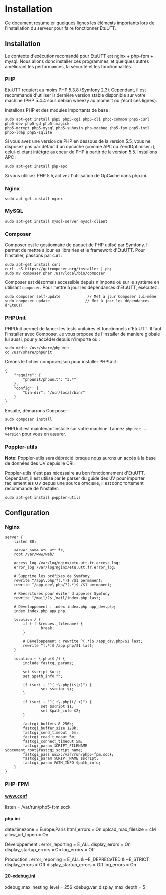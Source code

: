 Installation
============

Ce document résume en quelques lignes les éléments importants lors de l'installation du serveur pour
faire fonctionner EtuUTT.

## Installation

Le contexte d'exécution recomandé pour EtuUTT est nginx + php-fpm + mysql. Nous allons donc installer
ces programmes, et quelques autres améliorant les performances, la sécurité et les fonctionnalités.

### PHP

EtuUTT requiert au moins PHP 5.3.8 (Symfony 2.3). Cependant, il est recommandé d'utiliser la
dernière version stable disponible sur votre machine (PHP 5.4.4 sous debian wheezy au moment où
j'écrit ces lignes).

Installons PHP et des modules importants de base :

    sudo apt-get install php5 php5-cgi php5-cli php5-common php5-curl php5-dev php5-gd php5-imagick
    php5-mcrypt php5-mysql php5-suhosin php-xdebug php5-fpm php5-intl php5-ldap php5-sqlite

Si vous avez une version de PHP en dessous de la version 5.5, vous ne disposez pas par défaut d'un
opcache (comme APC ou ZendOptimiser+), celui-ci étant intétgré au coeur de PHP à partir de la
version 5.5. Installons APC :

    sudo apt-get install php-apc

Si vous utilisez PHP 5.5, activez l'utilisation de OpCache dans php.ini.

### Nginx

    sudo apt-get install nginx

### MySQL

    sudo apt-get install mysql-server mysql-client

### Composer

Composer est le gestionnaire de paquet de PHP utilisé par Symfony. Il permet de mettre à jour les
librairies et le framework d'EtuUTT.
Pour l'installer, passons par curl :

    sudo apt-get install curl
    curl -sS https://getcomposer.org/installer | php
    sudo mv composer.phar /usr/local/bin/composer

Composer est désormais accessible depuis n'importe où sur le système en utilisant `composer`.
Pour mettre à jour les dépendances d'EtuUTT, exécutez :

    sudo composer self-update            // Met à jour Composer lui-même
    sudo composer update                // Met à jour les dépendances d'EtuUTT

### PHPUnit

PHPUnit permet de lancer les tests unitaires et fonctionnels d'EtuUTT. Il faut l'installer avec
Composer. Je vous propose de l'installer de manière globale lui aussi, pour y accéder depuis n'importe où :

    sudo mkdir /usr/share/phpunit
    cd /usr/share/phpunit

Créons le fichier composer.json pour installer PHPUnit :

    {
        "require": {
            "phpunit/phpunit": "3.*"
        },
        "config": {
            "bin-dir": "/usr/local/bin/"
        }
    }

Ensuite, démarrons Composer :

    sudo composer install

PHPUnit est maintenant installé sur votre machine. Lancez `phpunit --version` pour vous en assurer.

### Poppler-utils

**Note:** Poppler-utils sera déprécié lorsque nous aurons un accès à la base de données des UV depuis
le CRI.

Poppler-utils n'est pas nécessaire au bon fonctionnement d'EtuUTT. Cependant, il est utilisé par le
parser du guide des UV pour importer facilement les UV depuis une source officielle, il est donc
fortement recommandé de l'installer.

    sudo apt-get install poppler-utils

## Configuration

### Nginx

    server {
        listen 80;

        server_name etu.utt.fr;
        root /var/www/web/;

        access_log /var/log/nginx/etu.utt.fr.access_log;
        error_log /var/log/nginx/etu.utt.fr.error_log;

        # Supprime les préfixes de Symfony
        rewrite ^/app\.php/?(.*)$ /$1 permanent;
        rewrite ^/app_dev\.php/?(.*)$ /$1 permanent;

        # Réécritures pour éviter d'appeler Symfony
        rewrite ^/mail/?$ /mail/index.php last;

        # Développement : index index.php app_dev.php;
        index index.php app.php;

        location / {
            if (-f $request_filename) {
                    break;
            }

            # Développement : rewrite ^(.*)$ /app_dev.php/$1 last;
            rewrite ^(.*)$ /app.php/$1 last;
        }

        location ~ \.php($|/) {
            include fastcgi_params;

            set $script $uri;
            set $path_info "";

            if ($uri ~ "^(.+\.php)($|/)") {
                    set $script $1;
            }

            if ($uri ~ "^(.+\.php)(/.+)") {
                    set $script $1;
                    set $path_info $2;
            }

            fastcgi_buffers 8 256k;
            fastcgi_buffer_size 128k;
            fastcgi_send_timeout  5m;
            fastcgi_read_timeout 5m;
            fastcgi_connect_timeout 5m;
            fastcgi_param SCRIPT_FILENAME $document_root$fastcgi_script_name;
            fastcgi_pass unix:/var/run/php5-fpm.sock;
            fastcgi_param SCRIPT_NAME $script;
            fastcgi_param PATH_INFO $path_info;
        }
    }

### PHP-FPM

#### www.conf

listen = /var/run/php5-fpm.sock

#### php.ini

date.timezone = Europe/Paris
html_errors = On
upload_max_filesize = 4M
allow_url_fopen = On

Développement :
    error_reporting = E_ALL
    display_errors = On
    display_startup_errors = On
    log_errors = Off

Production :
    error_reporting = E_ALL & ~E_DEPRECATED & ~E_STRICT
    display_errors = Off
    display_startup_errors = Off
    log_errors = On

#### 20-xdebug.ini

xdebug.max_nesting_level = 256
xdebug.var_display_max_depth = 5
